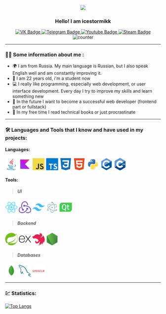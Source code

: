 <div id='header' align='center'>
  <img src='https://user-images.githubusercontent.com/74038190/212750672-2f3f2b50-c84f-4ed8-a60a-849ae69ff9df.gif' width="600"/>
  <h3>Hello! I am icestormikk</h3>
  <div id="badges">
    <a href="https://vk.com/w41k3r17687">
      <img src="https://img.shields.io/badge/Vk-blue?style=for-the-badge&logo=vk&logoColor=white" alt="VK Badge"/>
    </a>
    <a href="https://t.me/icestormikk">
      <img src="https://img.shields.io/badge/telegram-blue?style=for-the-badge&logo=telegram&logoColor=white" alt="Telegram Badge"/>
    </a>
    <a href="https://www.youtube.com/channel/UCarrg-SMxX7R9i8WinTQDBA">
      <img src="https://img.shields.io/badge/YouTube-red?style=for-the-badge&logo=youtube&logoColor=white" alt="Youtube Badge"/>
    </a>
    <a href="https://steamcommunity.com/profiles/76561198185418769/">
      <img src="https://img.shields.io/badge/steam-gray?style=for-the-badge&logo=steam&logoColor=white" alt="Steam Badge"/>
    </a>
  </div>
</div>
<div align='center'>
  <img src="https://komarev.com/ghpvc/?username=icestormikk&style=flat-square&color=blue" alt="counter"/>
</div>

---
### :man_technologist: Some information about me :
- 🌍 I am from Russia. My main language is Russian, but I also speak English well and am constantly improving it.<br>
- :man: I am 22 years old, i'm a student now<br>
- :computer: I really like programming, especially web development, or user interface development. Every day I try to improve my skills and learn something new<br>
- :telescope: In the future I want to become a successful web developer (frontend part or fullstack)<br>
- :leaves: In my free time I read technical books or just procrastinate<br>

---
### :hammer_and_wrench: Languages and Tools that I know and have used in my projects:
#### Languages:
<div>
  <img src='https://github.com/devicons/devicon/blob/master/icons/java/java-original.svg' alt='java' width=40 height=40/>
  <img src='https://github.com/devicons/devicon/blob/master/icons/kotlin/kotlin-original.svg' alt='kotlin' width=40 height=40/>  
  <img src='https://github.com/devicons/devicon/blob/master/icons/javascript/javascript-original.svg' alt='javascript' width=40 height=40/>  
  <img src='https://github.com/devicons/devicon/blob/master/icons/typescript/typescript-original.svg' alt='typescript' width=40 height=40/>  
  <img src='https://github.com/devicons/devicon/blob/master/icons/css3/css3-plain.svg' alt='css3' width=40 height=40/>  
  <img src='https://github.com/devicons/devicon/blob/master/icons/html5/html5-plain.svg' alt='html5' width=40 height=40/>
  <img src='https://github.com/devicons/devicon/blob/master/icons/python/python-original.svg' alt='python' width=40 height=40/> 
  <img src='https://github.com/devicons/devicon/blob/master/icons/c/c-original.svg' alt='c' width=40 height=40/> 
  <img src='https://github.com/devicons/devicon/blob/master/icons/cplusplus/cplusplus-original.svg' alt='c' width=40 height=40/> 
</div>

#### Tools:

<div>
  
  >   ##### UI
  <img src='https://github.com/devicons/devicon/blob/master/icons/react/react-original.svg' alt='react' width=40 height=40/>
  <img src='https://github.com/devicons/devicon/blob/master/icons/redux/redux-original.svg' alt='redux' width=40 height=40/>
  <img src='https://github.com/devicons/devicon/blob/master/icons/tailwindcss/tailwindcss-original.svg' alt='tailwindcss' width=40 height=40/>
  <img src='https://github.com/devicons/devicon/blob/master/icons/electron/electron-original.svg' alt='electron' width=40 height=40/>
  <img src='https://github.com/devicons/devicon/blob/master/icons/qt/qt-original.svg' alt='qt' width=40 height=40/>
  
  >   ##### Backend
  <img src='https://github.com/devicons/devicon/blob/master/icons/spring/spring-original.svg' alt='spring' width=40 height=40/>
  <img src='https://github.com/devicons/devicon/blob/master/icons/express/express-original.svg' alt='express' width=40 height=40/>
  <img src='https://github.com/devicons/devicon/blob/master/icons/nestjs/nestjs-original.svg' alt='nestjs' width=40 height=40/>
  <img src='https://github.com/devicons/devicon/blob/master/icons/nodejs/nodejs-original.svg' alt='nodejs' width=40 height=40/>

  >   ##### Databases
  <img src='https://github.com/devicons/devicon/blob/master/icons/mongodb/mongodb-original.svg' alt='mongodb' width=40 height=40/>
  <img src='https://github.com/devicons/devicon/blob/master/icons/mysql/mysql-original.svg' alt='mysql' width=40 height=40/>
  <img src='https://github.com/devicons/devicon/blob/master/icons/oracle/oracle-original.svg' alt='oracle' width=40 height=40/>
</div>

---

### :chart: Statistics:
[![Top Langs](https://github-readme-stats.vercel.app/api/top-langs/?username=icestormikk&layout=compact&theme=vision-friendly-dark&langs_count=10&)](https://github.com/anuraghazra/github-readme-stats)
